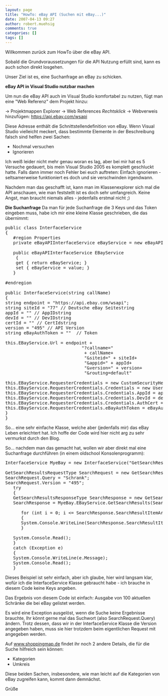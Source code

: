 ```yaml
---
layout: page
title: "HowTo: eBay API (Suchen mit eBay...)"
date: 2007-04-13 09:27
author: robert.muehsig
comments: true
categories: []
tags: []
---
```

Willkommen zurück zum HowTo über die eBay API.

Sobald die Grundvoraussetzungen für die API Nutzung erfüllt sind, kann es auch schon direkt losgehen.

Unser Ziel ist es, eine Suchanfrage an eBay zu schicken.

<strong>eBay API in Visual Studio nutzbar machen</strong>

Um nun die eBay API auch im Visual Studio komfortabel zu nutzen, fügt man eine "Web Referenz" dem Projekt hinzu:

-&gt; Projektmappen Explorer -&gt; Web References *Rechtsklick* -&gt; Webverweis hinzufügen: <a href="https://api.ebay.com/wsapi">https://api.ebay.com/wsapi</a>

Diese Adresse enthält die Schnittstellendefinition von eBay. Wenn Visual Studio vielleicht meckert, dass bestimmte Elemente in der Beschreibung falsch sind helfen zwei Sachen:
<ul>
	<li>Nochmal versuchen</li>
	<li>Ignorieren</li>
</ul>
Ich weiß leider nicht mehr genau woran es lag, aber bei mir hat es 5 Versuche gedauert, bis mein Visual Studio 2005 es komplett geschluckt hatte. Falls dann immer noch Fehler bei euch auftreten: Einfach ignorieren - seltsamerweise funktioniert es doch und sie verschwinden irgendwann.

Nachdem man das geschafft ist, kann man im Klassenexplorer sich mal die API anschauen, wie man feststellt ist es doch sehr umfangreich. Keine Angst, man braucht niemals alles - jedenfalls erstmal nicht ;)

<strong>Die Suchanfrage</strong>
Da man für jede Suchanfrage die 3 Keys und das Token eingeben muss, habe ich mir eine kleine Klasse geschrieben, die das übernimmt:
<pre>
public class InterfaceService 
{ 
   #region Properties 
   private eBayAPIInterfaceService eBayService = new eBayAPIInterfaceService();       

   public eBayAPIInterfaceService EBayService 
    { 
    get { return eBayService; } 
    set { eBayService = value; } 
   }       

#endregion       

public InterfaceService(string callName) 
{ 
string endpoint = "https://api.ebay.com/wsapi"; 
string siteId = "77" // Deutsche eBay Seitestring 
appId = "" // AppIDstring 
devId = "" // DevIDstring 
certId = "" // CertIdstring 
version = "495" // API Version 
string eBayAuthToken = ""  // Token       

this.EBayService.Url = endpoint + 
                             "?callname=" 
                              + callName+ 
                              "&amp;siteid=" + siteId+ 
                              "&amp;appid=" + appId+ 
                              "&amp;version=" + version+ 
                              "&amp;routing=default"       

this.EBayService.RequesterCredentials = new CustomSecurityHeaderType(); 
this.EBayService.RequesterCredentials.Credentials = new UserIdPasswordType(); 
this.EBayService.RequesterCredentials.Credentials.AppId = appId; 
this.EBayService.RequesterCredentials.Credentials.DevId = devId; 
this.EBayService.RequesterCredentials.Credentials.AuthCert = certId; 
this.EBayService.RequesterCredentials.eBayAuthToken = eBayAuthToken; 
} 
}</pre>
So... eine sehr einfache Klasse, welche aber (jedenfalls mir) das eBay Leben erleichtert hat. Ich hoffe der Code wird hier nicht arg zu sehr vermurkst durch den Blog.

So... nachdem man das gemacht hat, wollen wir aber direkt mal eine Suchanfrage durchführen (in einem oldschool Konsolenprogramm):
<pre>
InterfaceService MyeBay = new InterfaceService("GetSearchResults");       

GetSearchResultsRequestType SearchRequest = new GetSearchResultsRequestType(); 
SearchRequest.Query = "Schrank"; 
SearchRequest.Version = "495"; 
   try 
   { 
   GetSearchResultsResponseType SearchResponse = new GetSearchResultsResponseType(); 
   SearchResponse = MyeBay.EBayService.GetSearchResults(SearchRequest);       

      for (int i = 0; i &lt;= SearchResponse.SearchResultItemArray.Length; i++) 
      { 
      System.Console.WriteLine(SearchResponse.SearchResultItemArray[i].Item.Title); 
      }       

   System.Console.Read(); 
   } 
   catch (Exception e) 
   { 
   System.Console.WriteLine(e.Message); 
   System.Console.Read(); 
   }</pre>
Dieses Beispiel ist sehr einfach, aber ich glaube, hier wird langsam klar, wofür ich die InterfaceService Klasse gebraucht habe - ich brauche in diesem Code keine Keys angeben.

Das Ergebnis von diesem Code ist einfach: Ausgabe von 100 aktuellen Schränke die bei eBay gelistet werden.

Es wird eine Exception ausgelöst, wenn die Suche keine Ergebnisse brauchte, Ihr könnt gerne mal das Suchwort (also SearchRequest.Query) ändern.
Trotz dessen, dass wir in der InterfaceService Klasse die Version angegeben haben, muss sie hier trotzdem beim eigentlichen Request mit angegeben werden.

Auf <a href="http://www.shoppingmap.de">www.shoppingmap.de</a> findet ihr noch 2 andere Details, die für die Suche hilfreich sein können:

- Kategorien
- Umkreis

Diese beiden Sachen, insbesondere, wie man leicht auf die Kategorien von eBay zugreifen kann, kommt dann demnächst.

Grüße
